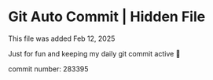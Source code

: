 # Git Auto Commit | Hidden File

This file was added Feb 12, 2025

Just for fun and keeping my daily git commit active 🤪

commit number: 283395
